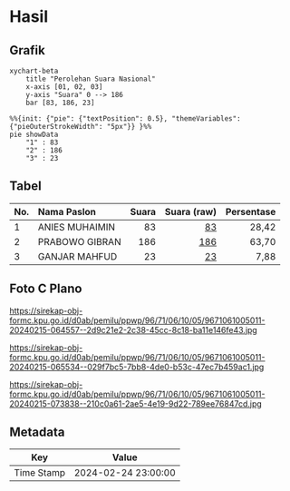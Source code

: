# Hasil

## Grafik

```mermaid
xychart-beta
    title "Perolehan Suara Nasional"
    x-axis [01, 02, 03]
    y-axis "Suara" 0 --> 186
    bar [83, 186, 23]
```

```mermaid
%%{init: {"pie": {"textPosition": 0.5}, "themeVariables": {"pieOuterStrokeWidth": "5px"}} }%%
pie showData
    "1" : 83
    "2" : 186
    "3" : 23
```

## Tabel

| No. | Nama Paslon    | Suara | Suara (raw) | Persentase |
|:--- |:-------------- | -----:| -----------:| ----------:|
| 1   | ANIES MUHAIMIN | 83    | [83][p-1]   | 28,42      |
| 2   | PRABOWO GIBRAN | 186   | [186][p-2]  | 63,70      |
| 3   | GANJAR MAHFUD  | 23    | [23][p-3]   | 7,88       |


[p-1]: https://github.com/gigit-pemilu/pemilu-2024/blob/main/pilpres/hitung-suara/sub/96-papua-barat-daya/sub/71-kota-sorong/sub/06-sorong-manoi/sub/1005-klasabi/sub/011-tps/sub/paslon-1.txt
[p-2]: https://github.com/gigit-pemilu/pemilu-2024/blob/main/pilpres/hitung-suara/sub/96-papua-barat-daya/sub/71-kota-sorong/sub/06-sorong-manoi/sub/1005-klasabi/sub/011-tps/sub/paslon-2.txt
[p-3]: https://github.com/gigit-pemilu/pemilu-2024/blob/main/pilpres/hitung-suara/sub/96-papua-barat-daya/sub/71-kota-sorong/sub/06-sorong-manoi/sub/1005-klasabi/sub/011-tps/sub/paslon-3.txt

## Foto C Plano

https://sirekap-obj-formc.kpu.go.id/d0ab/pemilu/ppwp/96/71/06/10/05/9671061005011-20240215-064557--2d9c21e2-2c38-45cc-8c18-ba11e146fe43.jpg

https://sirekap-obj-formc.kpu.go.id/d0ab/pemilu/ppwp/96/71/06/10/05/9671061005011-20240215-065534--029f7bc5-7bb8-4de0-b53c-47ec7b459ac1.jpg

https://sirekap-obj-formc.kpu.go.id/d0ab/pemilu/ppwp/96/71/06/10/05/9671061005011-20240215-073838--210c0a61-2ae5-4e19-9d22-789ee76847cd.jpg


## Metadata

| Key        | Value               |
| ---------- | ------------------- |
| Time Stamp | 2024-02-24 23:00:00 |



